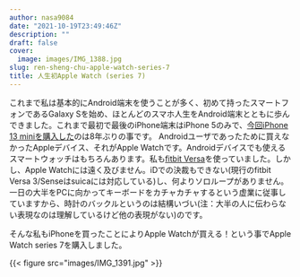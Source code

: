 ```yaml
---
author: nasa9084
date: "2021-10-19T23:49:46Z"
description: ""
draft: false
cover:
  image: images/IMG_1388.jpg
slug: ren-sheng-chu-apple-watch-series-7
title: 人生初Apple Watch (series 7)
---
```



これまで私は基本的にAndroid端末を使うことが多く、初めて持ったスマートフォンであるGalaxy Sを始め、ほとんどのスマホ人生をAndroid端末とともに歩んできました。これまで最初で最後のiPhone端末はiPhone 5のみで、[今回iPhone 13 miniを購入した](/iphone13mini/)のは8年ぶりの事です。
Androidユーザであったために買えなかったAppleデバイス、それがApple Watchです。Androidデバイスでも使えるスマートウォッチはもちろんあります。私も[fitbit Versa](/fitbit-versa/)を使っていました。しかし、Apple Watchには遠く及びません。iDでの決裁もできない(現行のfitbit Versa 3/Senseはsuicaには対応している)し、何よりソロループがありません。
一日の大半をPCに向かってキーボードをカチャカチャするという虚業に従事していますから、時計のバックルというのは結構いづい(注：大半の人に伝わらない表現なのは理解しているけど他の表現がない)のです。

そんな私もiPhoneを買ったことによりApple Watchが買える！という事でApple Watch series 7を購入しました。

{{< figure src="images/IMG_1391.jpg" >}}



